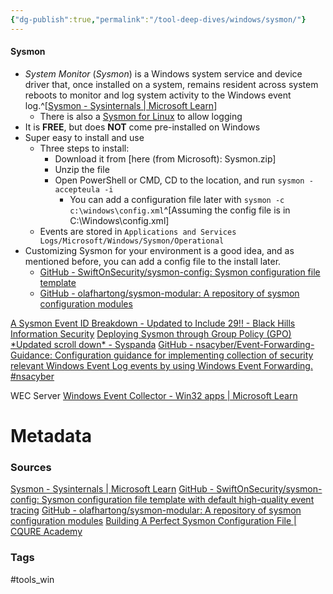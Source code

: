 ```yaml
---
{"dg-publish":true,"permalink":"/tool-deep-dives/windows/sysmon/"}
---
```


#### Sysmon
- _System Monitor_ (_Sysmon_) is a Windows system service and device driver that, once installed on a system, remains resident across system reboots to monitor and log system activity to the Windows event log.^[[Sysmon - Sysinternals | Microsoft Learn](https://learn.microsoft.com/en-us/sysinternals/downloads/sysmon)]
	- There is also a [Sysmon for Linux](https://github.com/Sysinternals/SysmonForLinux) to allow logging
- It is **FREE**, but does **NOT** come pre-installed on Windows
- Super easy to install and use
	- Three steps to install:
		- Download it from [here (from Microsoft): Sysmon.zip]
		- Unzip the file
		- Open PowerShell or CMD, CD to the location, and run `sysmon -accepteula -i`
			- You can add a configuration file later with `sysmon -c c:\windows\config.xml`^[Assuming the config file is in C:\Windows\config.xml]
	- Events are stored in `Applications and Services Logs/Microsoft/Windows/Sysmon/Operational`
- Customizing Sysmon for your environment is a good idea, and as mentioned before, you can add a config file to the install later.
	- [GitHub - SwiftOnSecurity/sysmon-config: Sysmon configuration file template](https://github.com/SwiftOnSecurity/sysmon-config)
	- [GitHub - olafhartong/sysmon-modular: A repository of sysmon configuration modules](https://github.com/olafhartong/sysmon-modular)


[A Sysmon Event ID Breakdown - Updated to Include 29!! - Black Hills Information Security](https://www.blackhillsinfosec.com/a-sysmon-event-id-breakdown/)
[Deploying Sysmon through Group Policy (GPO) \*Updated scroll down\* - Syspanda](https://www.syspanda.com/index.php/2017/02/28/deploying-sysmon-through-gpo/)
[GitHub - nsacyber/Event-Forwarding-Guidance: Configuration guidance for implementing collection of security relevant Windows Event Log events by using Windows Event Forwarding. #nsacyber](https://github.com/nsacyber/Event-Forwarding-Guidance)

WEC Server
[Windows Event Collector - Win32 apps | Microsoft Learn](https://learn.microsoft.com/en-us/windows/win32/wec/windows-event-collector)
# Metadata

### Sources
[Sysmon - Sysinternals | Microsoft Learn](https://learn.microsoft.com/en-us/sysinternals/downloads/sysmon)
[GitHub - SwiftOnSecurity/sysmon-config: Sysmon configuration file template with default high-quality event tracing](https://github.com/SwiftOnSecurity/sysmon-config)
[GitHub - olafhartong/sysmon-modular: A repository of sysmon configuration modules](https://github.com/olafhartong/sysmon-modular)
[Building A Perfect Sysmon Configuration File | CQURE Academy](https://cqureacademy.com/blog/hacks/sysmon-configuration-file)
### Tags
#tools_win 